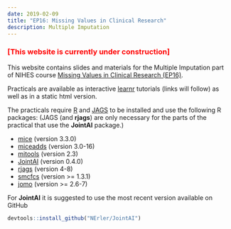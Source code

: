 ```yaml
---
date: 2019-02-09
title: "EP16: Missing Values in Clinical Research"
description: Multiple Imputation
---
```


<div style="color:red;">
<h3>[This website is currently under construction]</h3>
</div>

This website contains slides and materials for the Multiple Imputation part of
NIHES course [Missing Values in Clinical Research (EP16)](https://www.nihes.com/course/ep16_missing_values_in_clinical_research/).

Practicals are available as interactive [learnr](https://rstudio.github.io/learnr/)
tutorials (links will follow) as well as in a static html version.

The practicals require [R](https://cran.r-project.org/) and
[JAGS](https://sourceforge.net/projects/mcmc-jags/files/) to be installed and
use the following R packages:
(JAGS (and **rjags**) are only necessary for the parts of the practical that use the **JointAI** package.)

* [mice](https://cran.r-project.org/web/packages/mice) (version 3.3.0)
* [miceadds](https://cran.r-project.org/web/packages/miceadds) (version 3.0-16)
* [mitools](https://cran.r-project.org/web/packages/mitools) (version 2.3)
* [JointAI](https://cran.r-project.org/web/packages/JointAI) (version 0.4.0)
* [rjags](https://cran.r-project.org/web/packages/rjags) (version 4-8)
* [smcfcs](https://cran.r-project.org/web/packages/smcfcs) (version >= 1.3.1)
* [jomo](https://cran.r-project.org/web/packages/jomo) (version >= 2.6-7)

For **JointAI** it is suggested to use the most recent version available on GitHub
```r
devtools::install_github("NErler/JointAI")
```
